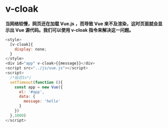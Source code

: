# v-cloak


**当网络较慢，网页还在加载 Vue.js ，而导致 Vue 来不及渲染，这时页面就会显示出 Vue 源代码。我们可以使用 v-cloak 指令来解决这一问题。**

```javascript
<style>
  [v-cloak]{
    display: none;
  }
</style>
<div id="app" v-cloak>{{message}}</div>
<script src="../js/vue.js"></script>
<script>
  /*延迟1s*/
  setTimeout(function (){
    const app = new Vue({
      el: '#app',
      data: {
        message: 'hello'
      }
    })
  },1000)
</script>
```